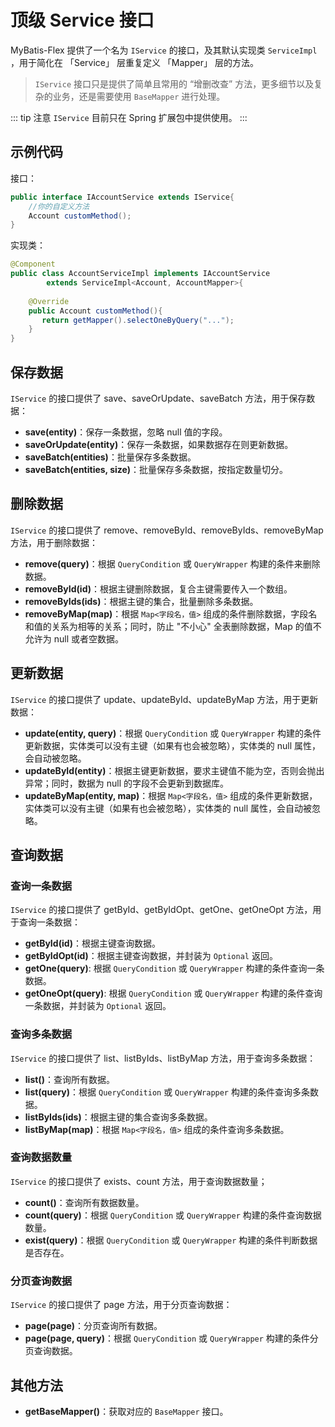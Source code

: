 # 顶级 Service 接口

MyBatis-Flex 提供了一个名为 `IService` 的接口，及其默认实现类 `ServiceImpl` ，用于简化在 「Service」 层重复定义 「Mapper」 层的方法。

> `IService` 接口只是提供了简单且常用的 “增删改查” 方法，更多细节以及复杂的业务，还是需要使用 `BaseMapper` 进行处理。

::: tip 注意
`IService` 目前只在 Spring 扩展包中提供使用。
:::

## 示例代码

接口：

```java
public interface IAccountService extends IService{
    //你的自定义方法
    Account customMethod();
}
```

实现类：

```java
@Component
public class AccountServiceImpl implements IAccountService
        extends ServiceImpl<Account, AccountMapper>{
    
    @Override
    public Account customMethod(){
       return getMapper().selectOneByQuery("...");
    }
}
```

## 保存数据

`IService` 的接口提供了 save、saveOrUpdate、saveBatch 方法，用于保存数据：

- **save(entity)**：保存一条数据，忽略 null 值的字段。
- **saveOrUpdate(entity)**：保存一条数据，如果数据存在则更新数据。
- **saveBatch(entities)**：批量保存多条数据。
- **saveBatch(entities, size)**：批量保存多条数据，按指定数量切分。


## 删除数据

`IService` 的接口提供了 remove、removeById、removeByIds、removeByMap 方法，用于删除数据：

- **remove(query)**：根据 `QueryCondition` 或 `QueryWrapper` 构建的条件来删除数据。
- **removeById(id)**：根据主键删除数据，复合主键需要传入一个数组。
- **removeByIds(ids)**：根据主键的集合，批量删除多条数据。
- **removeByMap(map)**：根据 `Map<字段名，值>` 组成的条件删除数据，字段名和值的关系为相等的关系；同时，防止 "不小心" 全表删除数据，Map 的值不允许为 null 或者空数据。


## 更新数据

`IService` 的接口提供了 update、updateById、updateByMap 方法，用于更新数据：

- **update(entity, query)**：根据 `QueryCondition` 或 `QueryWrapper` 构建的条件更新数据，实体类可以没有主键（如果有也会被忽略），实体类的 null 属性，会自动被忽略。
- **updateById(entity)**：根据主键更新数据，要求主键值不能为空，否则会抛出异常；同时，数据为 null 的字段不会更新到数据库。
- **updateByMap(entity, map)**：根据 `Map<字段名，值>` 组成的条件更新数据，实体类可以没有主键（如果有也会被忽略），实体类的 null 属性，会自动被忽略。


## 查询数据

### 查询一条数据

`IService` 的接口提供了 getById、getByIdOpt、getOne、getOneOpt 方法，用于查询一条数据：

- **getById(id)**：根据主键查询数据。
- **getByIdOpt(id)**：根据主键查询数据，并封装为 `Optional` 返回。
- **getOne(query)**: 根据 `QueryCondition` 或 `QueryWrapper` 构建的条件查询一条数据。
- **getOneOpt(query)**: 根据 `QueryCondition` 或 `QueryWrapper` 构建的条件查询一条数据，并封装为 `Optional` 返回。

### 查询多条数据

`IService` 的接口提供了 list、listByIds、listByMap 方法，用于查询多条数据：

- **list()**：查询所有数据。
- **list(query)**：根据 `QueryCondition` 或 `QueryWrapper` 构建的条件查询多条数据。
- **listByIds(ids)**：根据主键的集合查询多条数据。
- **listByMap(map)**：根据 `Map<字段名，值>` 组成的条件查询多条数据。

### 查询数据数量

`IService` 的接口提供了 exists、count 方法，用于查询数据数量；

- **count()**：查询所有数据数量。
- **count(query)**：根据 `QueryCondition` 或 `QueryWrapper` 构建的条件查询数据数量。
- **exist(query)**：根据 `QueryCondition` 或 `QueryWrapper` 构建的条件判断数据是否存在。

### 分页查询数据

`IService` 的接口提供了 page 方法，用于分页查询数据：

- **page(page)**：分页查询所有数据。
- **page(page, query)**：根据 `QueryCondition` 或 `QueryWrapper` 构建的条件分页查询数据。

## 其他方法

- **getBaseMapper()**：获取对应的 `BaseMapper` 接口。